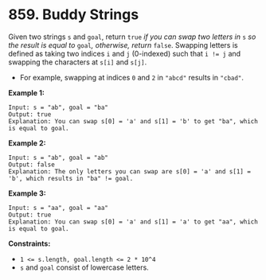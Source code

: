 # 859. Buddy Strings
Given two strings `s` and `goal`, return `true` *if you can swap two letters in* `s` *so the result is equal to* `goal`*, otherwise, return* `false`. Swapping letters is defined as taking two indices `i` and `j` (0-indexed) such that `i != j` and swapping the characters at `s[i]` and `s[j]`.
- For example, swapping at indices `0` and `2` in `"abcd"` results in `"cbad"`.


**Example 1:**
```
Input: s = "ab", goal = "ba"
Output: true
Explanation: You can swap s[0] = 'a' and s[1] = 'b' to get "ba", which is equal to goal.
```

**Example 2:**
```
Input: s = "ab", goal = "ab"
Output: false
Explanation: The only letters you can swap are s[0] = 'a' and s[1] = 'b', which results in "ba" != goal.
```

**Example 3:**
```
Input: s = "aa", goal = "aa"
Output: true
Explanation: You can swap s[0] = 'a' and s[1] = 'a' to get "aa", which is equal to goal.
```

**Constraints:**
- `1 <= s.length, goal.length <= 2 * 10^4`
- `s` and `goal` consist of lowercase letters.
